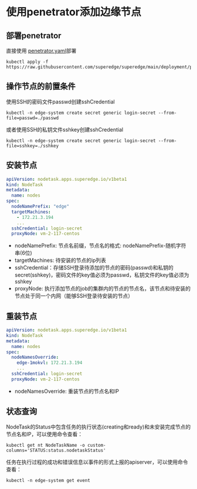 # 使用penetrator添加边缘节点

## 部署penetrator

直接使用 [penetrator.yaml](../../deployment/penetrator.yaml)部署

```shell
kubectl apply -f https://raw.githubusercontent.com/superedge/superedge/main/deployment/penetrator.yaml
```

## 操作节点的前置条件

使用SSH的密码文件passwd创建sshCredential

```shell
kubectl -n edge-system create secret generic login-secret --from-file=passwd=./passwd 
```

或者使用SSH的私钥文件sshkey创建sshCredential

```shell
kubectl -n edge-system create secret generic login-secret --from-file=sshkey=./sshkey 
```

## 安装节点

```yaml
apiVersion: nodetask.apps.superedge.io/v1beta1
kind: NodeTask
metadata:
  name: nodes
spec:
  nodeNamePrefix: "edge"
  targetMachines:
    - 172.21.3.194
    ...
  sshCredential: login-secret
  proxyNode: vm-2-117-centos
```

* nodeNamePrefix: 节点名前缀，节点名的格式: nodeNamePrefix-随机字符串(6位)
* targetMachines: 待安装的节点的ip列表
* sshCredential：存储SSH登录待添加的节点的密码(passwd)和私钥的secret(sshkey)，密码文件的key值必须为passwd，私钥文件的key值必须为sshkey
* proxyNode: 执行添加节点的job的集群内的节点的节点名，该节点和待安装的节点处于同一个内网（能够SSH登录待安装的节点）


## 重装节点

```yaml
apiVersion: nodetask.apps.superedge.io/v1beta1
kind: NodeTask
metadata:
  name: nodes
spec:
  nodeNamesOverride:
    edge-1mokvl: 172.21.3.194
    ...
  sshCredential: login-secret
  proxyNode: vm-2-117-centos
```

* nodeNamesOverride: 重装节点的节点名和IP

## 状态查询

NodeTask的Status中包含任务的执行状态(creating和ready)和未安装完成节点的节点名和IP，可以使用命令查看：

```shell
kubectl get nt NodeTaskName -o custom-columns='STATUS:status.nodetaskStatus' 
```

任务在执行过程的成功和错误信息以事件的形式上报的apiserver，可以使用命令查看：

```shell
kubectl -n edge-system get event


